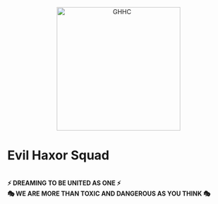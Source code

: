 
<p align="center"> <a href="#"><img title="GHHC" src="https://h.top4top.io/p_24270vwj70.png" height="280" width="280"></a></p>

<b><h1>Evil Haxor Squad </h1></b>
<br>
<b>⚡ DREAMING TO BE UNITED AS ONE ⚡<br>
🎭 WE ARE MORE THAN TOXIC AND DANGEROUS AS YOU THINK 🎭
